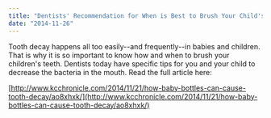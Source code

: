 ```yaml
---
title: "Dentists' Recommendation for When is Best to Brush Your Child's Teeth"
date: "2014-11-26"
---
```


Tooth decay happens all too easily--and frequently--in babies and children. That is why it is so important to know how and when to brush your children's teeth. Dentists today have specific tips for you and your child to decrease the bacteria in the mouth. Read the full article here:

[http://www.kcchronicle.com/2014/11/21/how-baby-bottles-can-cause-tooth-decay/ao8xhxk/](http://www.kcchronicle.com/2014/11/21/how-baby-bottles-can-cause-tooth-decay/ao8xhxk/)
